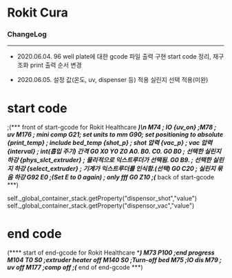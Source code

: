 Rokit Cura
====
### ChangeLog
------------

- 2020.06.04.
96 well plate에 대한 gcode 파일 출력 구현
start code 정리, 재구조화
print 출력 순서 변경

- 2020.06.05.
설정 값(온도, uv, dispenser 등) 적용
실린지 선택 적용(미완)



# start code 
;(*** front of start-gcode for Rokit Healthcare ***)\n
M74 ; IO
{uv_on} ;M78 ; uv 
M176 ; mini comp
G21; set units to mm
G90; set positioning to absolute
{print_temp} ; include bed_temp
{shot_p} ; shot 압력
{vac_p} ; vac 압력
{interval} ; int(흡입 주기) 간격
G0 X0 Y0 Z0 A0. B0. C0.
G0 B0 ; 선택한 실린지 하강
{phys_slct_extruder} ; 물리적으로 익스트루더가 선택됨.
G0 B9. ; 선택한 실린지 하강
{select_extruder} ; 기계가 익스트루더를 인식함.(선택)
G0 C20 ; 실린지 묶음 하강
G92 E0 ;(Set E to 0 again) ; only fff
G0 Z10
;(*** back of start-gcode ***)



self._global_container_stack.getProperty("dispensor_shot","value")
self._global_container_stack.getProperty("dispensor_vac","value")


# end code
(**** start of end-gcode for Rokit Healthcare ****)
M73 P100 ;end progress
M104 T0 S0 ;extruder heater off
M140 S0 ;Turn-off bed
M75 ;IO dis 
M79 ; uv off
M177 ;comp off
;(*** end of end-gcode ***)